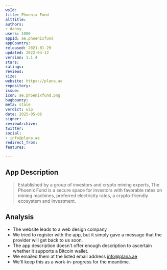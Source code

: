 ```yaml
---
wsId: 
title: Phoenix Fund
altTitle: 
authors: 
- danny
users: 1000
appId: ae.phoenixfund
appCountry: 
released: 2021-01-29
updated: 2022-04-12
version: 1.1.4
stars: 
ratings: 
reviews: 
size: 
website: https://plana.ae
repository: 
issue: 
icon: ae.phoenixfund.png
bugbounty: 
meta: stale
verdict: wip
date: 2025-05-06
signer: 
reviewArchive: 
twitter: 
social: 
- info@plana.ae
redirect_from: 
features: 

---
```


## App Description 

> Established by a group of investors and crypto mining experts, The Phoenix Fund is a secure space for investors with favorable rates on mining machines, preferred electricity rates, a crypto-friendly ecosystem and investment.

## Analysis 

- The website leads to a web design company 
- We tried to register with the app, but it simply gave a message that the provider will get back to us soon. 
- The app description doesn't offer enough description to ascertain whether it supports a Bitcoin wallet. 
- We emailed them at the listed email address info@plana.ae
- We'll keep this as a work-in-progress for the meantime.
